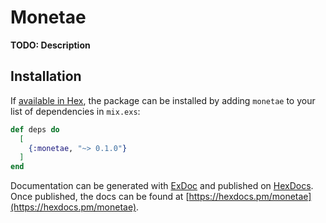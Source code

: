# Monetae

**TODO: Description**

## Installation

If [available in Hex](https://hex.pm/docs/publish), the package can be installed
by adding `monetae` to your list of dependencies in `mix.exs`:

```elixir
def deps do
  [
    {:monetae, "~> 0.1.0"}
  ]
end
```

Documentation can be generated with [ExDoc](https://github.com/elixir-lang/ex_doc)
and published on [HexDocs](https://hexdocs.pm). Once published, the docs can
be found at [https://hexdocs.pm/monetae](https://hexdocs.pm/monetae).

